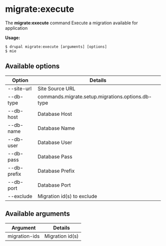 # migrate:execute
The **migrate:execute** command Execute a migration available for application

**Usage:**
```
$ drupal migrate:execute [arguments] [options] 
$ mie  
```

## Available options
Option | Details
-------|-------------
--site-url | Site Source URL
--db-type | commands.migrate.setup.migrations.options.db-type
--db-host | Database Host
--db-name | Database Name
--db-user | Database User
--db-pass | Database Pass
--db-prefix | Database Prefix
--db-port | Database Port
--exclude | Migration id(s) to exclude

## Available arguments
Argument | Details
---------|-------------
migration-ids | Migration id(s)
